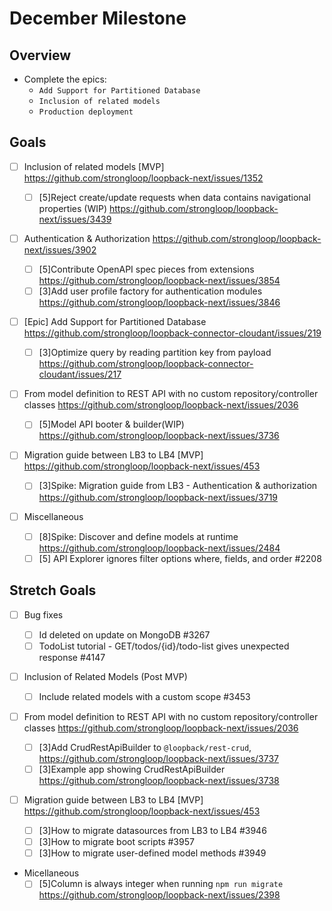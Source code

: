 # December Milestone

## Overview

- Complete the epics:
  - `Add Support for Partitioned Database`
  - `Inclusion of related models`
  - `Production deployment`

## Goals

- [ ] Inclusion of related models [MVP]
      https://github.com/strongloop/loopback-next/issues/1352

  - [ ] [5]Reject create/update requests when data contains navigational
        properties (WIP) https://github.com/strongloop/loopback-next/issues/3439

- [ ] Authentication & Authorization
      https://github.com/strongloop/loopback-next/issues/3902

  - [ ] [5]Contribute OpenAPI spec pieces from extensions
        https://github.com/strongloop/loopback-next/issues/3854
  - [ ] [3]Add user profile factory for authentication modules
        https://github.com/strongloop/loopback-next/issues/3846

- [ ] [Epic] Add Support for Partitioned Database
      https://github.com/strongloop/loopback-connector-cloudant/issues/219

  - [ ] [3]Optimize query by reading partition key from payload
        https://github.com/strongloop/loopback-connector-cloudant/issues/217

- [ ] From model definition to REST API with no custom repository/controller
      classes https://github.com/strongloop/loopback-next/issues/2036

  - [ ] [5]Model API booter & builder(WIP)
        https://github.com/strongloop/loopback-next/issues/3736

- [ ] Migration guide between LB3 to LB4 [MVP]
      https://github.com/strongloop/loopback-next/issues/453

  - [ ] [3]Spike: Migration guide from LB3 - Authentication & authorization
        https://github.com/strongloop/loopback-next/issues/3719

- [ ] Miscellaneous
  - [ ] [8]Spike: Discover and define models at runtime
        https://github.com/strongloop/loopback-next/issues/2484
  - [ ] [5] API Explorer ignores filter options where, fields, and order #2208

## Stretch Goals

- [ ] Bug fixes

  - [ ] Id deleted on update on MongoDB #3267
  - [ ] TodoList tutorial - GET ​/todos​/{id}​/todo-list gives unexpected
        response #4147

- [ ] Inclusion of Related Models (Post MVP)

  - [ ] Include related models with a custom scope #3453

- [ ] From model definition to REST API with no custom repository/controller
      classes https://github.com/strongloop/loopback-next/issues/2036

  - [ ] [3]Add CrudRestApiBuilder to `@loopback/rest-crud`,
        https://github.com/strongloop/loopback-next/issues/3737
  - [ ] [3]Example app showing CrudRestApiBuilder
        https://github.com/strongloop/loopback-next/issues/3738

- [ ] Migration guide between LB3 to LB4 [MVP]
      https://github.com/strongloop/loopback-next/issues/453

  - [ ] [3]How to migrate datasources from LB3 to LB4 #3946
  - [ ] [3]How to migrate boot scripts #3957
  - [ ] [3]How to migrate user-defined model methods #3949

- Micellaneous
  - [ ] [5]Column is always integer when running `npm run migrate`
        https://github.com/strongloop/loopback-next/issues/2398
